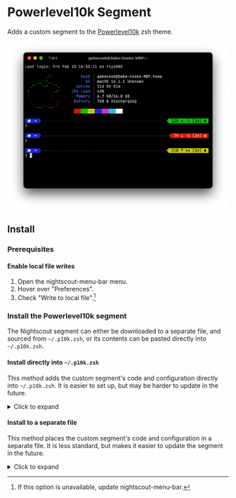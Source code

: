 # Powerlevel10k Segment

Adds a custom segment to the [Powerlevel10k](https://github.com/romkatv/powerlevel10k) zsh theme.

![Demo](./screenshot.webp?raw=true)

## Install

### Prerequisites

#### Enable local file writes
1. Open the nightscout-menu-bar menu.
2. Hover over "Preferences".
3. Check "Write to local file".[^1]

### Install the Powerlevel10k segment

The Nightscout segment can either be downloaded to a separate file, and sourced from `~/.p10k.zsh`, or its contents can be pasted directly into `~/.p10k.zsh`.

#### Install directly into `~/.p10k.zsh`
This method adds the custom segment's code and configuration directly into `~/.p10k.zsh`. It is easier to set up, but may be harder to update in the future.

<details>
   <summary>Click to expand</summary>

1. Copy the contents of the [segment script](nightscout.zsh).
2. Edit `~/.p10k.zsh`.
3. Search for `p10k reload`.
4. Somewhere before this line, paste the segment file contents.
5. Search for `POWERLEVEL9K_RIGHT_PROMPT_ELEMENTS`.
6. Add `nightscout` somewhere in this array, depending on where you would like the widget to be rendered.
7. Open a new shell, or restart your current shell with `exec zsh`.
8. Nightscout data should be rendered as a right-segment!
</details>

#### Install to a separate file
This method places the custom segment's code and configuration in a separate file. It is less standard, but makes it easier to update the segment in the future.

<details>
   <summary>Click to expand</summary>

1. Download the [segment script](nightscout.zsh) to a local file. This file will be sourced during Powerlevel10k initialization.
   1. For example: `~/.p10k/nightscout.zsh`.
2. Edit `~/.p10k.zsh`.
3. Search for `p10k reload`.
4. Somewhere before this line, source the segment file.
   1. For example: `source ~/.p10k/nightscout.zsh`
5. Search for `POWERLEVEL9K_RIGHT_PROMPT_ELEMENTS`.
6. Add `nightscout` somewhere in this array, depending on where you would like the widget to be rendered.
7. Open a new shell, or restart your current shell with `exec zsh`.
8. Nightscout data should be rendered as a right-segment!
</details>

[^1]: If this option is unavailable, update nightscout-menu-bar.
